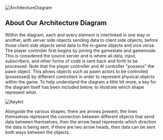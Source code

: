 ![ArchitectureDiagram](https://user-images.githubusercontent.com/78187057/113372316-9d79a480-9325-11eb-94da-b868a2de5189.JPG)

## About Our Architecture Diagram
Within the diagram, each and every element is interlinked in one way or another, with server side objects sending data to client side objects, before those client side objects send data to the in-game objects and vice versa. The player controller first begins by joining the gamestate and gamemode. This is considered the source server and is where all data, input, subscribers, and other forms of code is sent back and forth to be processed. Note that the player controller and AI controller "possess" the pawn object. This allows objects such as pawn actors to be controlled (possessed) by different controllers in order to represent physical objects within the game. To help understand the diagram a little bit more, a key for the diagram itself has been included below, to illustrate which shape represent what.

![KeyArt](https://user-images.githubusercontent.com/78187057/113372704-7cfe1a00-9326-11eb-8c67-cfe07fb4f2a0.JPG)

Alongside the various shapes, there are arrows present, the lines themselves represent the connection between different objects that send data between themselves, then the arrow head represents which direction the data is being sent, if there are two arrow heads, then data can be sent both ways between the objects.
